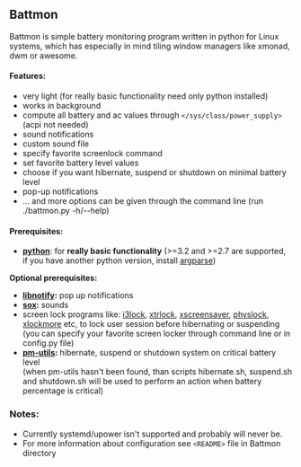 ## Battmon
Battmon is simple battery monitoring program written in python for Linux systems, which has especially in mind tiling window managers like xmonad, dwm or awesome.

#### Features:
* very light (for really basic functionality need only python installed)
* works in background
* compute all battery and ac values through `</sys/class/power_supply>` (acpi not needed)
* sound notifications
* custom sound file
* specify favorite screenlock command
* set favorite battery level values 
* choose if you want hibernate, suspend or shutdown on minimal battery level
* pop-up notifications
* ... and more options can be given through the command line (run ./battmon.py -h/--help)

#### Prerequisites:
* **[python](http://python.org/download/)**: for **really basic functionality** (>=3.2 and >=2.7 are supported,
  if you have another python version, install [argparse](https://pypi.python.org/pypi/argparse))

**Optional prerequisites:** 
* **[libnotify](https://developer.gnome.org/libnotify/):** pop up notifications
* **[sox](http://sox.sourceforge.net/):** sounds
* screen lock programs like: [i3lock](http://i3wm.org/i3lock/), [xtrlock](http://ftp.debian.org/debian/pool/main/x/xtrlock/), [xscreensaver](http://ftp.debian.org/debian/pool/main/x/xtrlock/), [physlock](https://github.com/muennich/physlock), [xlockmore](http://www.tux.org/~bagleyd/xlockmore.html) etc, to lock user session before hibernating or suspending  
  (you can specify your favorite screen locker through command line or in config.py file)
* **[pm-utils](http://pm-utils.freedesktop.org/wiki/):** hibernate, suspend or shutdown system on critical battery level  
  (when pm-utils hasn't been found, than scripts hibernate.sh, suspend.sh and shutdown.sh will be used to perform an action when battery percentage is critical)
  
### Notes:
* Currently systemd/upower isn't supported and probably will never be.
* For more information about configuration see  `<README>` file in Battmon directory 
